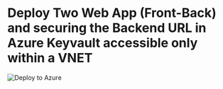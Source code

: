 # Deploy Two Web App (Front-Back) and securing the Backend URL in Azure Keyvault accessible only within a VNET

![Deploy to Azure](https://aka.ms/deploytoazurebutton)